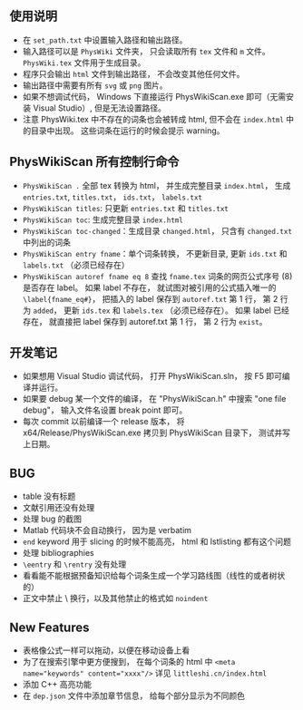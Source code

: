 ## 使用说明
* 在 `set_path.txt` 中设置输入路径和输出路径。
* 输入路径可以是 `PhysWiki` 文件夹， 只会读取所有 `tex` 文件和 `m` 文件。 `PhysWiki.tex` 文件用于生成目录。
* 程序只会输出 `html` 文件到输出路径， 不会改变其他任何文件。
* 输出路径中需要有所有 `svg` 或 `png` 图片。
* 如果不想调试代码， Windows 下直接运行 PhysWikiScan.exe 即可（无需安装 Visual Studio）, 但是无法设置路径。
* 注意 PhysWiki.tex 中不存在的词条也会被转成 html, 但不会在 `index.html` 中的目录中出现。 这些词条在运行的时候会提示 warning。

## PhysWikiScan 所有控制行命令
* `PhysWikiScan .` 全部 tex 转换为 html， 并生成完整目录 `index.html`， 生成 `entries.txt`, `titles.txt`， `ids.txt`， `labels.txt`
* `PhysWikiScan titles`: 只更新 `entries.txt` 和 `titles.txt`
* `PhysWikiScan toc`: 生成完整目录 `index.html`
* `PhysWikiScan toc-changed`：生成目录 `changed.html`， 只含有 `changed.txt` 中列出的词条
* `PhysWikiScan entry fname`：单个词条转换， 不更新目录, 更新 `ids.txt` 和 `labels.txt` （必须已经存在）
* `PhysWikiScan autoref fname eq 8` 查找 `fname.tex` 词条的网页公式序号 (8) 是否存在 label。 如果 label 不存在， 就试图对被引用的公式插入唯一的 `\label{fname_eq#}`， 把插入的 label 保存到 `autoref.txt` 第 1 行， 第 2 行为 `added`， 更新 `ids.tex` 和 `labels.tex` （必须已经存在）。 如果 label 已经存在， 就直接把 label 保存到 autoref.txt 第 1 行， 第 2 行为 `exist`。 

## 开发笔记
* 如果想用 Visual Studio 调试代码， 打开 PhysWikiScan.sln， 按 F5 即可编译并运行。
* 如果要 debug 某一个文件的编译， 在 "PhysWikiScan.h" 中搜索 "one file debug"， 输入文件名设置 break point 即可。
* 每次 commit 以前编译一个 release 版本， 将 x64/Release/PhysWikiScan.exe 拷贝到 PhysWikiScan 目录下， 测试并写上日期。

## BUG
* table 没有标题
* 文献引用还没有处理
* 处理 bug 的截图
* Matlab 代码块不会自动换行， 因为是 verbatim
* `end` keyword 用于 slicing 的时候不能高亮， html 和 lstlisting 都有这个问题
* 处理 bibliographies
* `\eentry` 和 `\rentry` 没有处理
* 看看能不能根据预备知识给每个词条生成一个学习路线图（线性的或者树状的）
* 正文中禁止 \\ 换行，以及其他禁止的格式如 `noindent`

## New Features
* 表格像公式一样可以拖动，以便在移动设备上看
* 为了在搜索引擎中更方便搜到， 在每个词条的 html 中 `<meta name="keywords" content="xxxx"/>` 详见 `littleshi.cn/index.html`
* 添加 C++ 高亮功能
* 在 `dep.json` 文件中添加章节信息， 给每个部分显示为不同颜色
